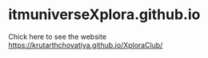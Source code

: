 # itmuniverseXplora.github.io

Chick here to see the website
https://krutarthchovatiya.github.io/XploraClub/
